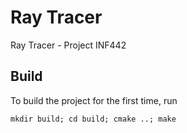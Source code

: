 # Ray Tracer
Ray Tracer - Project INF442

## Build
To build the project for the first time, run

`mkdir build; cd build; cmake ..; make`